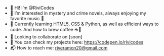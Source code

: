 - 👋 Hi! I’m @RiviCodes
- 🧶 I’m interested in mystery and crime novels, always enjoying my favorite music 🎵
- 🌱 Currently learning HTML5, CSS & Python, as well as efficient ways to code. And how to brew coffee ☕️🤎
- 👥 Looking to collaborate on [soon]
- 💼 You can check my projects here: https://codepen.io/rivicodes
- 📬 How to reach me: riveramon20@gmail.com
